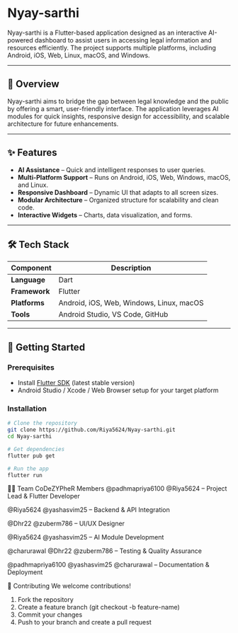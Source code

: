 # Nyay-sarthi

Nyay-sarthi is a Flutter-based application designed as an interactive AI-powered dashboard to assist users in accessing legal information and resources efficiently. The project supports multiple platforms, including Android, iOS, Web, Linux, macOS, and Windows.

---

## 📌 Overview

Nyay-sarthi aims to bridge the gap between legal knowledge and the public by offering a smart, user-friendly interface. The application leverages AI modules for quick insights, responsive design for accessibility, and scalable architecture for future enhancements.

---

## ✨ Features

- **AI Assistance** – Quick and intelligent responses to user queries.
- **Multi-Platform Support** – Runs on Android, iOS, Web, Windows, macOS, and Linux.
- **Responsive Dashboard** – Dynamic UI that adapts to all screen sizes.
- **Modular Architecture** – Organized structure for scalability and clean code.
- **Interactive Widgets** – Charts, data visualization, and forms.

---

## 🛠 Tech Stack

| Component | Description |
|-----------|-------------|
| **Language** | Dart |
| **Framework** | Flutter |
| **Platforms** | Android, iOS, Web, Windows, Linux, macOS |
| **Tools** | Android Studio, VS Code, GitHub |

---

## 🚀 Getting Started

### Prerequisites
- Install [Flutter SDK](https://flutter.dev/docs/get-started/install) (latest stable version)
- Android Studio / Xcode / Web Browser setup for your target platform

### Installation
```bash
# Clone the repository
git clone https://github.com/Riya5624/Nyay-sarthi.git
cd Nyay-sarthi

# Get dependencies
flutter pub get

# Run the app
flutter run
```

👩‍💻 Team CoDeZYPheR Members
@padhmapriya6100 @Riya5624 – Project Lead & Flutter Developer

@Riya5624 @yashasvim25 – Backend & API Integration

@Dhr22 @zuberm786 – UI/UX Designer

@Riya5624 @yashasvim25 – AI Module Development

@charurawal @Dhr22 @zuberm786 – Testing & Quality Assurance

@padhmapriya6100 @yashasvim25 @charurawal – Documentation & Deployment

🤝 Contributing
We welcome contributions!
1. Fork the repository
2. Create a feature branch (git checkout -b feature-name)
3. Commit your changes
4. Push to your branch and create a pull request
